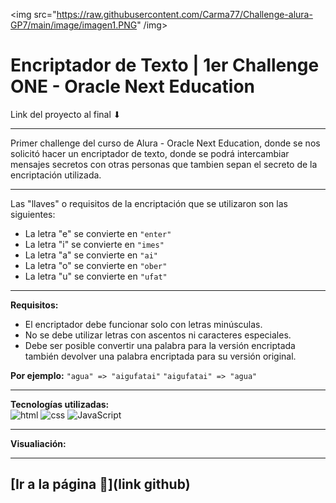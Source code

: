 <img src="https://raw.githubusercontent.com/Carma77/Challenge-alura-GP7/main/image/imagen1.PNG" /img>

# Encriptador de Texto | 1er Challenge ONE - Oracle Next Education

Link del proyecto al final ⬇

---

Primer challenge del curso de Alura - Oracle Next Education, donde se nos solicitó hacer un encriptador de texto, donde se podrá intercambiar mensajes secretos con otras personas que tambien sepan el secreto de la encriptación utilizada.

---

Las "llaves" o requisitos de la encriptación que se utilizaron son las siguientes:  
  
  - La letra "e" se convierte en `"enter"`
  - La letra "i" se convierte en `"imes"`
  - La letra "a" se convierte en `"ai"`
  - La letra "o" se convierte en `"ober"`
  - La letra "u" se convierte en `"ufat"`

---

**Requisitos:**  
  - El encriptador debe funcionar solo con letras minúsculas.
  - No se debe utilizar letras con ascentos ni caracteres especiales.
  - Debe ser posible convertir una palabra para la versión encriptada también devolver una palabra encriptada para su versión original.  

**Por ejemplo:** `"agua" => "aigufatai"` `"aigufatai" => "agua"`

---

**Tecnologías utilizadas:**  
<img src="https://img.icons8.com/color/344/html-5--v1.png" alt="html" width="50"/>
<img src="https://img.icons8.com/color/344/css3.png" alt="css" width="50"/>
<img src="https://img.icons8.com/color/344/javascript--v1.png" alt="JavaScript" width="50"/>

---

**Visualiación:**  
  
  




---

[**Ir a la página** 🤘](link github)
---

